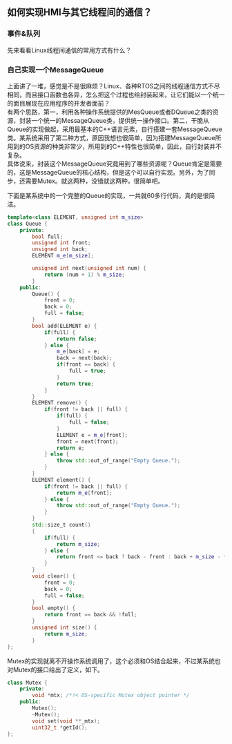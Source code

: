 如何实现HMI与其它线程间的通信？  
---
### 事件&队列  
先来看看Linux线程间通信的常用方式有什么？  

### 自己实现一个MessageQueue  
上面讲了一堆，感觉是不是很麻烦？Linux、各种RTOS之间的线程通信方式不尽相同，而且接口函数也各异，怎么把这个过程也给封装起来，让它们能以一个统一的面目展现在应用程序的开发者面前？  
有两个思路，第一，利用各种操作系统提供的MesQueue或者DQueue之类的资源，封装一个统一的MessageQueue类，提供统一操作接口。第二，干脆从Queue的实现做起，采用最基本的C++语言元素，自行搭建一套MessageQueue类。某系统采用了第二种方式，原因我想也很简单，因为搭建MessageQueue所用到的OS资源的种类非常少，所用到的C++特性也很简单，因此，自行封装并不复杂。  
具体说来，封装这个MessageQueue究竟用到了哪些资源呢？Queue肯定是需要的，这是MessageQueue的核心结构，但是这个可以自行实现。另外，为了同步，还需要Mutex。就这两种，没错就这两种，很简单吧。  

下面是某系统中的一个完整的Queue的实现，一共就60多行代码，真的是很简洁。  
```C++
template<class ELEMENT, unsigned int m_size>
class Queue {
	private:
		bool full;
		unsigned int front;
		unsigned int back;
		ELEMENT m_e[m_size];

		unsigned int next(unsigned int num) {
			return (num + 1) % m_size;
		}
	public:
		Queue() {
			front = 0;
			back = 0;
			full = false;
		}
		bool add(ELEMENT e) {
			if(full) {
				return false;
			} else {
				m_e[back] = e;
				back = next(back);
				if(front == back) {
					full = true;
				}
				return true;
			}
		}
		ELEMENT remove() {
			if(front != back || full) {
				if(full) {
					full = false;
				}
				ELEMENT e = m_e[front];
				front = next(front);
				return e;
			} else {
				throw std::out_of_range("Empty Queue.");
			}
		}
		ELEMENT element() {
			if(front != back || full) {
				return m_e[front];
			} else {
				throw std::out_of_range("Empty Queue.");
			}
		}
		std::size_t count()
		{
			if(full) {
				return m_size;
			} else {
				return front <= back ? back - front : back + m_size - front;
			}
		}
		void clear() {
			front = 0;
			back = 0;
			full = false;
		}
		bool empty() {
			return front == back && !full;
		}
		unsigned int size() {
			return m_size;
		}
};
```
Mutex的实现就离不开操作系统调用了，这个必须和OS结合起来，不过某系统也对Mutex的接口给出了定义，如下。  
```C++
class Mutex {
	private:
		void *mtx; /*!< OS-specific Mutex object pointer */
	public:
		Mutex();
		~Mutex();
		void set(void **_mtx);
		uint32_t *getId();
};
```